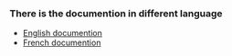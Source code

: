 ### There is the documention in different language
- [English documention](Anglais.md)
- [French documention](Francais.md)